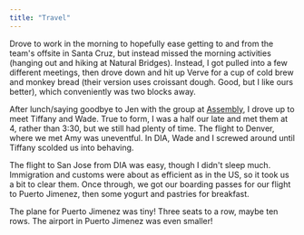 ```yaml
---
title: "Travel"
---
```


Drove to work in the morning to hopefully ease getting to and from the team's offsite in Santa Cruz, but instead missed the morning activities (hanging out and hiking at Natural Bridges). Instead, I got pulled into a few different meetings, then drove down and hit up Verve for a cup of cold brew and monkey bread (their version uses croissant dough. Good, but I like ours better), which conveniently was two blocks away.

After lunch/saying goodbye to Jen with the group at [Assembly](http://assembly.restaurant/), I drove up to meet Tiffany and Wade. True to form, I was a half our late and met them at 4, rather than 3:30, but we still had plenty of time. The flight to Denver, where we met Amy was uneventful. In DIA, Wade and I screwed around until Tiffany scolded us into behaving.

The flight to San Jose from DIA was easy, though I didn't sleep much. Immigration and customs were about as efficient as in the US, so it took us a bit to clear them. Once through, we got our boarding passes for our flight to Puerto Jimenez, then some yogurt and pastries for breakfast.

The plane for Puerto Jimenez was tiny! Three seats to a row, maybe ten rows. The airport in Puerto Jimenez was even smaller!